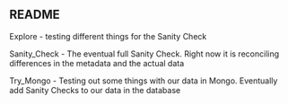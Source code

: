 ## README

Explore - testing different things for the Sanity Check

Sanity_Check - The eventual full Sanity Check. Right now it is reconciling differences in the metadata and the actual data

Try_Mongo - Testing out some things with our data in Mongo. Eventually add Sanity Checks to our data in the database
